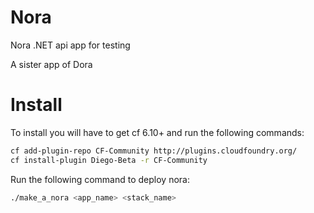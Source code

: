 Nora
====

Nora .NET api app for testing

A sister app of Dora


Install
=======

To install you will have to get cf 6.10+ and run the following commands:

```sh
cf add-plugin-repo CF-Community http://plugins.cloudfoundry.org/
cf install-plugin Diego-Beta -r CF-Community
```

Run the following command to deploy nora:

```sh
./make_a_nora <app_name> <stack_name>
```
